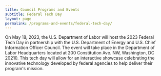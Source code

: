 ```yaml
---
title: Council Programs and Events
subtitle: Federal Tech Day
layout: page  
permalink: /programs-and-events/federal-tech-day/ 
---
```


On May 18, 2023, the U.S. Department of Labor will host the 2023 Federal Tech Day in partnership with the U.S. Department of Energy and U.S. Chief Information Officer Council. The event will take place in the Department of Labor Headquarters located at 200 Constitution Ave. NW, Washington, DC 20210. This tech day will allow for an interactive showcase celebrating the innovative technology developed by federal agencies to help deliver their program's mission.
